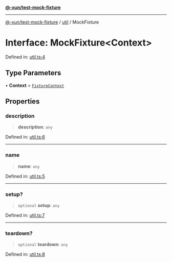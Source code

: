 [**@-xun/test-mock-fixture**](../../README.md)

***

[@-xun/test-mock-fixture](../../README.md) / [util](../README.md) / MockFixture

# Interface: MockFixture\<Context\>

Defined in: [util.ts:4](https://github.com/Xunnamius/test-utils/blob/fb7ffeb540b6329cd58507a70130e011f552c63c/packages/test-mock-fixture/src/util.ts#L4)

## Type Parameters

• **Context** = [`FixtureContext`](FixtureContext.md)

## Properties

### description

> **description**: `any`

Defined in: [util.ts:6](https://github.com/Xunnamius/test-utils/blob/fb7ffeb540b6329cd58507a70130e011f552c63c/packages/test-mock-fixture/src/util.ts#L6)

***

### name

> **name**: `any`

Defined in: [util.ts:5](https://github.com/Xunnamius/test-utils/blob/fb7ffeb540b6329cd58507a70130e011f552c63c/packages/test-mock-fixture/src/util.ts#L5)

***

### setup?

> `optional` **setup**: `any`

Defined in: [util.ts:7](https://github.com/Xunnamius/test-utils/blob/fb7ffeb540b6329cd58507a70130e011f552c63c/packages/test-mock-fixture/src/util.ts#L7)

***

### teardown?

> `optional` **teardown**: `any`

Defined in: [util.ts:8](https://github.com/Xunnamius/test-utils/blob/fb7ffeb540b6329cd58507a70130e011f552c63c/packages/test-mock-fixture/src/util.ts#L8)
